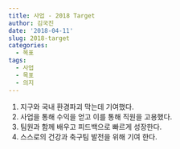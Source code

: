 ```yaml
---
title: 사업 - 2018 Target
author: 김국진
date: '2018-04-11'
slug: 2018-target
categories:
  - 목표
tags:
  - 사업
  - 목표
  - 의지
---
```


1. 지구와 국내 환경파괴 막는데 기여했다.
2. 사업을 통해 수익을 얻고 이를 통해 직원을 고용했다.
3. 팀원과 함께 배우고 피드백으로 빠르게 성장한다.
4. 스스로의 건강과 축구팀 발전을 위해 기여 한다.